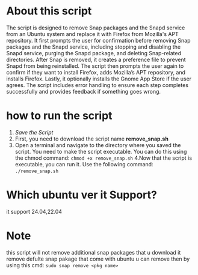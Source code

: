 # About this script
The script is designed to remove Snap packages and the Snapd service from an Ubuntu system and replace it with Firefox from Mozilla's APT repository. It first prompts the user for confirmation before removing Snap packages and the Snapd service, including stopping and disabling the Snapd service, purging the Snapd package, and deleting Snap-related directories. After Snap is removed, it creates a preference file to prevent Snapd from being reinstalled. The script then prompts the user again to confirm if they want to install Firefox, adds Mozilla’s APT repository, and installs Firefox. Lastly, it optionally installs the Gnome App Store if the user agrees. The script includes error handling to ensure each step completes successfully and provides feedback if something goes wrong.


# how to run the script
1. _Save the Script_
2. First, you need to download the script name **remove_snap.sh**
3. Open a terminal and navigate to the directory where you saved the script. You need to make the script executable. You can do this using the chmod command: 
```chmod +x remove_snap.sh```
4.Now that the script is executable, you can run it. Use the following command:
```./remove_snap.sh```

# Which ubuntu ver it Support?
it support 24.04,22.04

# Note 
this script will not remove additional snap packages that u download
it remove defulte snap pakage that come with ubuntu
u can remove then by using this cmd:
```sudo snap remove <pkg name>```



